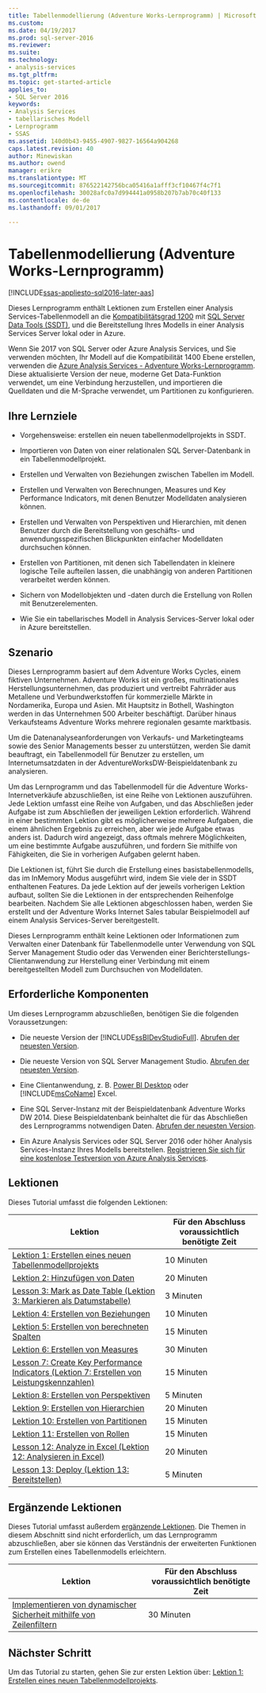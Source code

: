 ```yaml
---
title: Tabellenmodellierung (Adventure Works-Lernprogramm) | Microsoft Docs
ms.custom: 
ms.date: 04/19/2017
ms.prod: sql-server-2016
ms.reviewer: 
ms.suite: 
ms.technology:
- analysis-services
ms.tgt_pltfrm: 
ms.topic: get-started-article
applies_to:
- SQL Server 2016
keywords:
- Analysis Services
- tabellarisches Modell
- Lernprogramm
- SSAS
ms.assetid: 140d0b43-9455-4907-9827-16564a904268
caps.latest.revision: 40
author: Minewiskan
ms.author: owend
manager: erikre
ms.translationtype: MT
ms.sourcegitcommit: 876522142756bca05416a1afff3cf10467f4c7f1
ms.openlocfilehash: 30028afc0a7d994441a0958b207b7ab70c40f133
ms.contentlocale: de-de
ms.lasthandoff: 09/01/2017

---
```

# <a name="tabular-modeling-adventure-works-tutorial"></a>Tabellenmodellierung (Adventure Works-Lernprogramm)
[!INCLUDE[ssas-appliesto-sql2016-later-aas](../includes/ssas-appliesto-sql2016-later-aas.md)]

Dieses Lernprogramm enthält Lektionen zum Erstellen einer Analysis Services-Tabellenmodell an die [Kompatibilitätsgrad 1200](../analysis-services/tabular-models/compatibility-level-for-tabular-models-in-analysis-services.md) mit [SQL Server Data Tools (SSDT)](https://docs.microsoft.com/sql/ssdt/download-sql-server-data-tools-ssdt), und die Bereitstellung Ihres Modells in einer Analysis Services Server lokal oder in Azure.  
 
Wenn Sie 2017 von SQL Server oder Azure Analysis Services, und Sie verwenden möchten, Ihr Modell auf die Kompatibilität 1400 Ebene erstellen, verwenden die [Azure Analysis Services - Adventure Works-Lernprogramm](https://review.docs.microsoft.com/azure/analysis-services/tutorials/aas-adventure-works-tutorial?branch=master). Diese aktualisierte Version der neue, moderne Get Data-Funktion verwendet, um eine Verbindung herzustellen, und importieren die Quelldaten und die M-Sprache verwendet, um Partitionen zu konfigurieren.
 
  
## <a name="what-youll-learn"></a>Ihre Lernziele   
  
-   Vorgehensweise: erstellen ein neuen tabellenmodellprojekts in SSDT.
  
-   Importieren von Daten von einer relationalen SQL Server-Datenbank in ein Tabellenmodellprojekt.  
  
-   Erstellen und Verwalten von Beziehungen zwischen Tabellen im Modell.  
  
-   Erstellen und Verwalten von Berechnungen, Measures und Key Performance Indicators, mit denen Benutzer Modelldaten analysieren können.  
  
-   Erstellen und Verwalten von Perspektiven und Hierarchien, mit denen Benutzer durch die Bereitstellung von geschäfts- und anwendungsspezifischen Blickpunkten einfacher Modelldaten durchsuchen können.  
  
-   Erstellen von Partitionen, mit denen sich Tabellendaten in kleinere logische Teile aufteilen lassen, die unabhängig von anderen Partitionen verarbeitet werden können.  
  
-   Sichern von Modellobjekten und -daten durch die Erstellung von Rollen mit Benutzerelementen.  
  
-   Wie Sie ein tabellarisches Modell in Analysis Services-Server lokal oder in Azure bereitstellen.  
  
## <a name="scenario"></a>Szenario  
Dieses Lernprogramm basiert auf dem Adventure Works Cycles, einem fiktiven Unternehmen. Adventure Works ist ein großes, multinationales Herstellungsunternehmen, das produziert und vertreibt Fahrräder aus Metallene und Verbundwerkstoffen für kommerzielle Märkte in Nordamerika, Europa und Asien. Mit Hauptsitz in Bothell, Washington werden in das Unternehmen 500 Arbeiter beschäftigt. Darüber hinaus Verkaufsteams Adventure Works mehrere regionalen gesamte marktbasis.  
  
Um die Datenanalyseanforderungen von Verkaufs- und Marketingteams sowie des Senior Managements besser zu unterstützen, werden Sie damit beauftragt, ein Tabellenmodell für Benutzer zu erstellen, um Internetumsatzdaten in der AdventureWorksDW-Beispieldatenbank zu analysieren.  
  
Um das Lernprogramm und das Tabellenmodell für die Adventure Works-Internetverkäufe abzuschließen, ist eine Reihe von Lektionen auszuführen. Jede Lektion umfasst eine Reihe von Aufgaben, und das Abschließen jeder Aufgabe ist zum Abschließen der jeweiligen Lektion erforderlich. Während in einer bestimmten Lektion gibt es möglicherweise mehrere Aufgaben, die einem ähnlichen Ergebnis zu erreichen, aber wie jede Aufgabe etwas anders ist. Dadurch wird angezeigt, dass oftmals mehrere Möglichkeiten, um eine bestimmte Aufgabe auszuführen, und fordern Sie mithilfe von Fähigkeiten, die Sie in vorherigen Aufgaben gelernt haben.  
  
Die Lektionen ist, führt Sie durch die Erstellung eines basistabellenmodells, das im InMemory Modus ausgeführt wird, indem Sie viele der in SSDT enthaltenen Features. Da jede Lektion auf der jeweils vorherigen Lektion aufbaut, sollten Sie die Lektionen in der entsprechenden Reihenfolge bearbeiten. Nachdem Sie alle Lektionen abgeschlossen haben, werden Sie erstellt und der Adventure Works Internet Sales tabular Beispielmodell auf einem Analysis Services-Server bereitgestellt.  
  
Dieses Lernprogramm enthält keine Lektionen oder Informationen zum Verwalten einer Datenbank für Tabellenmodelle unter Verwendung von SQL Server Management Studio oder das Verwenden einer Berichterstellungs-Clientanwendung zur Herstellung einer Verbindung mit einem bereitgestellten Modell zum Durchsuchen von Modelldaten.  
  
## <a name="prerequisites"></a>Erforderliche Komponenten  
Um dieses Lernprogramm abzuschließen, benötigen Sie die folgenden Voraussetzungen:  
  
-   Die neueste Version der [!INCLUDE[ssBIDevStudioFull](../includes/ssbidevstudiofull-md.md)]. [Abrufen der neuesten Version](https://msdn.microsoft.com/library/mt204009.aspx).

-   Die neueste Version von SQL Server Management Studio. [Abrufen der neuesten Version](https://docs.microsoft.com/sql/ssms/download-sql-server-management-studio-ssms). 
  
-   Eine Clientanwendung, z. B. [Power BI Desktop](https://powerbi.microsoft.com/desktop/) oder [!INCLUDE[msCoName](../includes/msconame-md.md)] Excel.    
  
-   Eine SQL Server-Instanz mit der Beispieldatenbank Adventure Works DW 2014. Diese Beispieldatenbank beinhaltet die für das Abschließen des Lernprogramms notwendigen Daten. [Abrufen der neuesten Version](http://go.microsoft.com/fwlink/?LinkID=335807).  
  

-   Ein Azure Analysis Services oder SQL Server 2016 oder höher Analysis Services-Instanz Ihres Modells bereitstellen. [Registrieren Sie sich für eine kostenlose Testversion von Azure Analysis Services](https://azure.microsoft.com/services/analysis-services/).
  
## <a name="lessons"></a>Lektionen  
Dieses Tutorial umfasst die folgenden Lektionen:  
  
|Lektion|Für den Abschluss voraussichtlich benötigte Zeit|  
|----------|------------------------------|  
|[Lektion 1: Erstellen eines neuen Tabellenmodellprojekts](../analysis-services/lesson-1-create-a-new-tabular-model-project.md)|10 Minuten|  
|[Lektion 2: Hinzufügen von Daten](../analysis-services/lesson-2-add-data.md)|20 Minuten|  
|[Lesson 3: Mark as Date Table (Lektion 3: Markieren als Datumstabelle)](../analysis-services/lesson-3-mark-as-date-table.md)|3 Minuten|  
|[Lektion 4: Erstellen von Beziehungen](../analysis-services/lesson-4-create-relationships.md)|10 Minuten|  
|[Lektion 5: Erstellen von berechneten Spalten](../analysis-services/lesson-5-create-calculated-columns.md)|15 Minuten|
|[Lektion 6: Erstellen von Measures](../analysis-services/lesson-6-create-measures.md)|30 Minuten|  
|[Lesson 7: Create Key Performance Indicators (Lektion 7: Erstellen von Leistungskennzahlen)](../analysis-services/lesson-7-create-key-performance-indicators.md)|15 Minuten|  
|[Lektion 8: Erstellen von Perspektiven](../analysis-services/lesson-8-create-perspectives.md)|5 Minuten|  
|[Lektion 9: Erstellen von Hierarchien](../analysis-services/lesson-9-create-hierarchies.md)|20 Minuten|  
|[Lektion 10: Erstellen von Partitionen](../analysis-services/lesson-10-create-partitions.md)|15 Minuten|  
|[Lektion 11: Erstellen von Rollen](../analysis-services/lesson-11-create-roles.md)|15 Minuten|  
|[Lesson 12: Analyze in Excel (Lektion 12: Analysieren in Excel)](../analysis-services/lesson-12-analyze-in-excel.md)|20 Minuten| 
|[Lesson 13: Deploy (Lektion 13: Bereitstellen)](../analysis-services/lesson-13-deploy.md)|5 Minuten|  
  
## <a name="supplemental-lessons"></a>Ergänzende Lektionen  
Dieses Tutorial umfasst außerdem [ergänzende Lektionen](http://msdn.microsoft.com/library/2018456f-b4a6-496c-89fb-043c62d8b82e). Die Themen in diesem Abschnitt sind nicht erforderlich, um das Lernprogramm abzuschließen, aber sie können das Verständnis der erweiterten Funktionen zum Erstellen eines Tabellenmodells erleichtern.  
  
|Lektion|Für den Abschluss voraussichtlich benötigte Zeit|  
|----------|------------------------------|  
|[Implementieren von dynamischer Sicherheit mithilfe von Zeilenfiltern](../analysis-services/supplemental-lesson-implement-dynamic-security-by-using-row-filters.md)|30 Minuten|  

  
## <a name="next-step"></a>Nächster Schritt  
Um das Tutorial zu starten, gehen Sie zur ersten Lektion über: [Lektion 1: Erstellen eines neuen Tabellenmodellprojekts](../analysis-services/lesson-1-create-a-new-tabular-model-project.md).  
  
  
  


